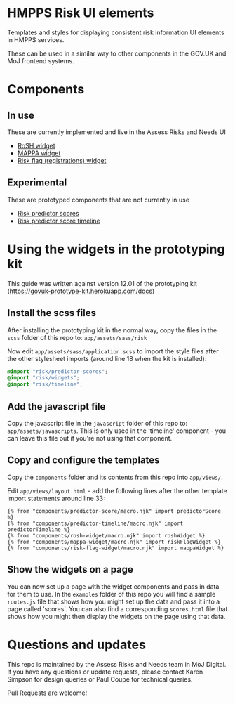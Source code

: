 # HMPPS Risk UI elements
Templates and styles for displaying consistent risk information UI elements in HMPPS services. 

These can be used in a similar way to other components in the GOV.UK and MoJ frontend systems.

# Components

## In use
These are currently implemented and live in the Assess Risks and Needs UI

- [RoSH widget](components/rosh-widget/README.md)
- [MAPPA widget](components/mappa-widget/README.md)
- [Risk flag (registrations) widget](components/risk-flag-widget/README.md)

## Experimental
These are prototyped components that are not currently in use

- [Risk predictor scores](components/predictor-scores/README.md)
- [Risk predictor score timeline](components/predictor-timeline/README.md)

# Using the widgets in the prototyping kit

This guide was written against version 12.01 of the prototyping kit (https://govuk-prototype-kit.herokuapp.com/docs)

## Install the scss files
After installing the prototyping kit in the normal way, copy the files in the `scss` folder of this repo to: `app/assets/sass/risk`

Now edit `app/assets/sass/application.scss`  to import the style files after the other stylesheet imports (around line 18 when the kit is installed):

```scss
@import "risk/predictor-scores";
@import "risk/widgets";
@import "risk/timeline";
```

## Add the javascript file
Copy the javascript file in the `javascript` folder of this repo to: `app/assets/javascripts`. This is only used in the 'timeline' component - you can leave this file out if you're not using that component. 



## Copy and configure the templates
Copy the `components` folder and its contents from this repo into `app/views/`.

Edit `app/views/layout.html` - add the following lines after the other template import statements around line 33:

```nunjucks
{% from "components/predictor-score/macro.njk" import predictorScore %}
{% from "components/predictor-timeline/macro.njk" import predictorTimeline %}
{% from "components/rosh-widget/macro.njk" import roshWidget %}
{% from "components/mappa-widget/macro.njk" import riskFlagWidget %}
{% from "components/risk-flag-widget/macro.njk" import mappaWidget %}
```

## Show the widgets on a page

You can now set up a page with the widget components and pass in data for them to use. In the `examples` folder of this repo you will find a sample `routes.js` file that shows how you might set up the data and pass it into a page called 'scores'. You can also find a corresponding `scores.html` file that shows how you might then display the widgets on the page using that data. 

# Questions and updates
This repo is maintained by the Assess Risks and Needs team in MoJ Digital. If you have any questions or update requests, please contact Karen Simpson for design queries or Paul Coupe for technical queries.

Pull Requests are welcome!
